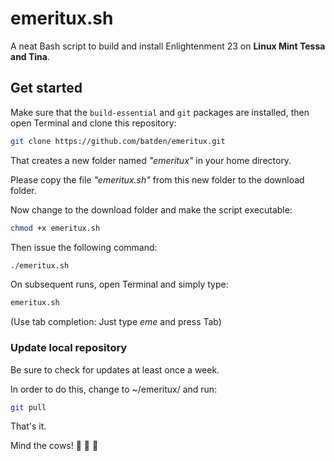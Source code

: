 # emeritux.sh

A neat Bash script to build and install Enlightenment 23 on **Linux Mint Tessa and Tina**.

## Get started

Make sure that the `build-essential` and `git` packages are installed, then open Terminal and clone this repository:

```bash
git clone https://github.com/batden/emeritux.git
```

That creates a new folder named  _"emeritux"_  in your home directory.

Please copy the file  _"emeritux.sh"_  from this new folder to the download folder.

Now change to the download folder and make the script executable:

```bash
chmod +x emeritux.sh
```

Then issue the following command:

```bash
./emeritux.sh
```

On subsequent runs, open Terminal and simply type:

```bash
emeritux.sh
```

(Use tab completion: Just type  _eme_  and press Tab)

### Update local repository

Be sure to check for updates at least once a week.

In order to do this, change to ~/emeritux/ and run:

```bash
git pull
```

That's it.

Mind the cows! :cow2: :cow2:  :cow2:
